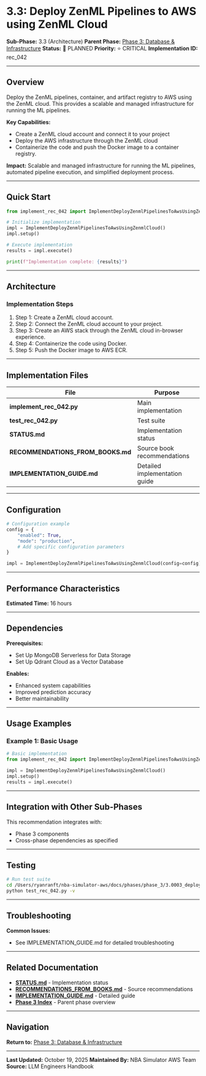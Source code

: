 # 3.3: Deploy ZenML Pipelines to AWS using ZenML Cloud

**Sub-Phase:** 3.3 (Architecture)
**Parent Phase:** [Phase 3: Database & Infrastructure](../PHASE_3_INDEX.md)
**Status:** 🔵 PLANNED
**Priority:** ⭐ CRITICAL
**Implementation ID:** rec_042

---

## Overview

Deploy the ZenML pipelines, container, and artifact registry to AWS using the ZenML cloud. This provides a scalable and managed infrastructure for running the ML pipelines.

**Key Capabilities:**
- Create a ZenML cloud account and connect it to your project
- Deploy the AWS infrastructure through the ZenML cloud
- Containerize the code and push the Docker image to a container registry.

**Impact:**
Scalable and managed infrastructure for running the ML pipelines, automated pipeline execution, and simplified deployment process.

---

## Quick Start

```python
from implement_rec_042 import ImplementDeployZenmlPipelinesToAwsUsingZenmlCloud

# Initialize implementation
impl = ImplementDeployZenmlPipelinesToAwsUsingZenmlCloud()
impl.setup()

# Execute implementation
results = impl.execute()

print(f"Implementation complete: {results}")
```

---

## Architecture

### Implementation Steps

1. Step 1: Create a ZenML cloud account.
2. Step 2: Connect the ZenML cloud account to your project.
3. Step 3: Create an AWS stack through the ZenML cloud in-browser experience.
4. Step 4: Containerize the code using Docker.
5. Step 5: Push the Docker image to AWS ECR.

---

## Implementation Files

| File | Purpose |
|------|---------|
| **implement_rec_042.py** | Main implementation |
| **test_rec_042.py** | Test suite |
| **STATUS.md** | Implementation status |
| **RECOMMENDATIONS_FROM_BOOKS.md** | Source book recommendations |
| **IMPLEMENTATION_GUIDE.md** | Detailed implementation guide |

---

## Configuration

```python
# Configuration example
config = {
    "enabled": True,
    "mode": "production",
    # Add specific configuration parameters
}

impl = ImplementDeployZenmlPipelinesToAwsUsingZenmlCloud(config=config)
```

---

## Performance Characteristics

**Estimated Time:** 16 hours

---

## Dependencies

**Prerequisites:**
- Set Up MongoDB Serverless for Data Storage
- Set Up Qdrant Cloud as a Vector Database

**Enables:**
- Enhanced system capabilities
- Improved prediction accuracy
- Better maintainability

---

## Usage Examples

### Example 1: Basic Usage

```python
# Basic implementation
from implement_rec_042 import ImplementDeployZenmlPipelinesToAwsUsingZenmlCloud

impl = ImplementDeployZenmlPipelinesToAwsUsingZenmlCloud()
impl.setup()
results = impl.execute()
```

---

## Integration with Other Sub-Phases

This recommendation integrates with:
- Phase 3 components
- Cross-phase dependencies as specified

---

## Testing

```bash
# Run test suite
cd /Users/ryanranft/nba-simulator-aws/docs/phases/phase_3/3.0003_deploy_zenml_pipelines_to_aws_using_zenml_cloud
python test_rec_042.py -v
```

---

## Troubleshooting

**Common Issues:**
- See IMPLEMENTATION_GUIDE.md for detailed troubleshooting

---

## Related Documentation

- **[STATUS.md](STATUS.md)** - Implementation status
- **[RECOMMENDATIONS_FROM_BOOKS.md](RECOMMENDATIONS_FROM_BOOKS.md)** - Source recommendations
- **[IMPLEMENTATION_GUIDE.md](IMPLEMENTATION_GUIDE.md)** - Detailed guide
- **[Phase 3 Index](../PHASE_3_INDEX.md)** - Parent phase overview

---

## Navigation

**Return to:** [Phase 3: Database & Infrastructure](../PHASE_3_INDEX.md)

---

**Last Updated:** October 19, 2025
**Maintained By:** NBA Simulator AWS Team
**Source:** LLM Engineers Handbook
